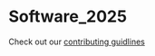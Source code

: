 # Software_2025


Check out our [contributing guidlines](https://github.com/UofA-SPEAR/Software_2025/blob/main/documentation/Contributing_README.md)

